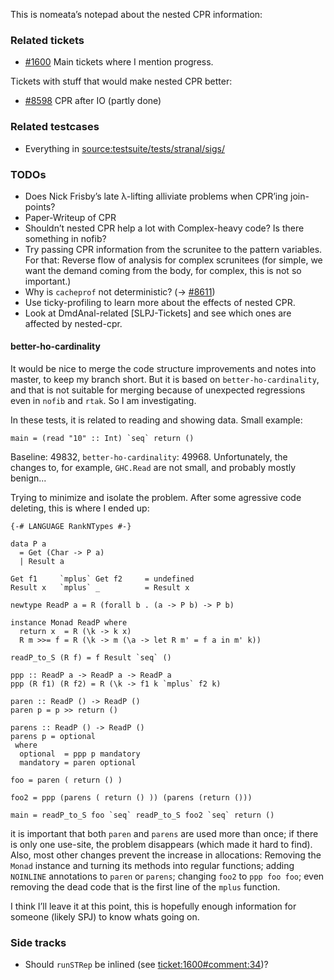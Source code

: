 
This is nomeata’s notepad about the nested CPR information:


### Related tickets


- [\#1600](https://gitlab.staging.haskell.org/ghc/ghc/issues/1600) Main tickets where I mention progress.


Tickets with stuff that would make nested CPR better:


- [\#8598](https://gitlab.staging.haskell.org/ghc/ghc/issues/8598) CPR after IO (partly done)

### Related testcases


- Everything in [source:testsuite/tests/stranal/sigs/](/trac/ghc/browser/testsuite/tests/stranal/sigs)


 


### TODOs


- Does Nick Frisby’s late λ-lifting alliviate problems when CPR’ing join-points?
- Paper-Writeup of CPR
- Shouldn’t nested CPR help a lot with Complex-heavy code? Is there something in nofib?
- Try passing CPR information from the scrunitee to the pattern variables. For that: Reverse flow of analysis for complex scrunitees (for simple, we want the demand coming from the body, for complex, this is not so important.)
- Why is `cacheprof` not deterministic? (→ [\#8611](https://gitlab.staging.haskell.org/ghc/ghc/issues/8611))
- Use ticky-profiling to learn more about the effects of nested CPR.
- Look at DmdAnal-related \[SLPJ-Tickets\] and see which ones are affected by nested-cpr.

#### better-ho-cardinality



It would be nice to merge the code structure improvements and notes into master, to keep my branch short. But it is based on `better-ho-cardinality`, and that is not suitable for merging because of unexpected regressions even in `nofib` and `rtak`. So I am investigating.



In these tests, it is related to reading and showing data. Small example:


```
main = (read "10" :: Int) `seq` return ()
```


Baseline: 49832, `better-ho-cardinality`: 49968. Unfortunately, the changes to, for example, `GHC.Read` are not small, and probably mostly benign...



Trying to minimize and isolate the problem. After some agressive code deleting, this is where I ended up:


```
{-# LANGUAGE RankNTypes #-}

data P a
  = Get (Char -> P a)
  | Result a

Get f1     `mplus` Get f2     = undefined
Result x   `mplus` _          = Result x

newtype ReadP a = R (forall b . (a -> P b) -> P b)

instance Monad ReadP where
  return x  = R (\k -> k x)
  R m >>= f = R (\k -> m (\a -> let R m' = f a in m' k))

readP_to_S (R f) = f Result `seq` ()

ppp :: ReadP a -> ReadP a -> ReadP a
ppp (R f1) (R f2) = R (\k -> f1 k `mplus` f2 k)

paren :: ReadP () -> ReadP ()
paren p = p >> return ()

parens :: ReadP () -> ReadP ()
parens p = optional
 where
  optional  = ppp p mandatory
  mandatory = paren optional

foo = paren ( return () )

foo2 = ppp (parens ( return () )) (parens (return ()))

main = readP_to_S foo `seq` readP_to_S foo2 `seq` return ()
```


it is important that both `paren` and `parens` are used more than once; if there is only one use-site, the problem disappears (which made it hard to find). Also, most other changes prevent the increase in allocations: Removing the `Monad` instance and turning its methods into regular functions; adding `NOINLINE` annotations to `paren` or `parens`; changing `foo2` to `ppp foo foo`; even removing the dead code that is the first line of the `mplus` function.



I think I’ll leave it at this point, this is hopefully enough information for someone (likely SPJ) to know whats going on.


### Side tracks


- Should `runSTRep` be inlined (see [ticket:1600\#comment:34](https://gitlab.staging.haskell.org/ghc/ghc/issues/1600))?

